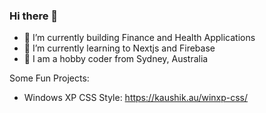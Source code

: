 ### Hi there 👋

<!--
**k4u5hik/k4u5hik** is a ✨ _special_ ✨ repository because its `README.md` (this file) appears on your GitHub profile.-->

- 🔭 I’m currently building Finance and Health Applications
- 🌱 I’m currently learning to Nextjs and Firebase
- 💬 I am a hobby coder from Sydney, Australia

Some Fun Projects:
- Windows XP CSS Style: https://kaushik.au/winxp-css/
